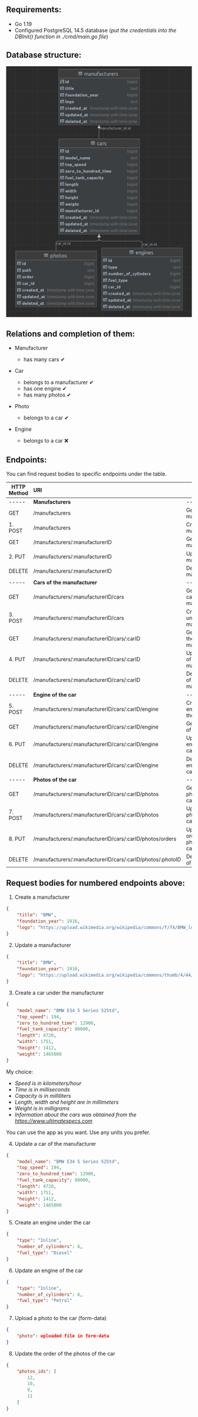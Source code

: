 ## Requirements:
* Go 1.19
* Configured PostgreSQL 14.5 database (_put the credentials into the DBInit() function in ./cmd/main.go file_)

## Database structure:

![db-structure.png](db-structure.png)

## Relations and completion of them:

* Manufacturer
    * has many cars ✔

* Car
    * belongs to a manufacturer ✔
    * has one engine ✔
    * has many photos ✔

* Photo
    * belongs to a car ✔

* Engine
    * belongs to a car ❌

## Endpoints:

You can find request bodies to specific endpoints under the table.

| HTTP Method | URI                                                        | Action                                    |
|-------------|:-----------------------------------------------------------|-------------------------------------------|
| -----       | **Manufacturers**                                          | -----                                     |
| GET         | /manufacturers                                             | Get all the manufacturers                 |
| 1. POST     | /manufacturers                                             | Create a manufacturer                     |
| GET         | /manufacturers/:manufacturerID                             | Get a manufacturer                        |
| 2. PUT      | /manufacturers/:manufacturerID                             | Update a manufacturer                     |
| DELETE      | /manufacturers/:manufacturerID                             | Delete a manufacturer                     |
| -----       | **Cars of the manufacturer**                               | -----                                     |
| GET         | /manufacturers/:manufacturerID/cars                        | Get all the cars of the manufacturer      |
| 3. POST     | /manufacturers/:manufacturerID/cars                        | Create a car under the manufacturer       |
| GET         | /manufacturers/:manufacturerID/cars/:carID                 | Get a car of the manufacturer             |
| 4. PUT      | /manufacturers/:manufacturerID/cars/:carID                 | Update a car of the manufacturer          |
| DELETE      | /manufacturers/:manufacturerID/cars/:carID                 | Delete a car of the manufacturer          |
| -----       | **Engine of the car**                                      | -----                                     |
| 5. POST     | /manufacturers/:manufacturerID/cars/:carID/engine          | Create an engine under the car            |
| GET         | /manufacturers/:manufacturerID/cars/:carID/engine          | Get an engine of the car                  |
| 6. PUT      | /manufacturers/:manufacturerID/cars/:carID/engine          | Update an engine of the car               |
| DELETE      | /manufacturers/:manufacturerID/cars/:carID/engine          | Delete an engine of the car               |
| -----       | **Photos of the car**                                      | -----                                     |
| GET         | /manufacturers/:manufacturerID/cars/:carID/photos          | Get all the photos of the car             |
| 7. POST     | /manufacturers/:manufacturerID/cars/:carID/photos          | Upload a photo to the car                 |
| 8. PUT      | /manufacturers/:manufacturerID/cars/:carID/photos/orders   | Update the order of the photos of the car |
| DELETE      | /manufacturers/:manufacturerID/cars/:carID/photos/:photoID | Delete a photo of the car                 |

## Request bodies for numbered endpoints above:

1. Create a manufacturer

```json
{
    "title": "BMW",
    "foundation_year": 1916,
    "logo": "https://upload.wikimedia.org/wikipedia/commons/f/f4/BMW_logo_%28gray%29.svg"
}
```

2. Update a manufacturer

```json
{
    "title": "BMW",
    "foundation_year": 1916,
    "logo": "https://upload.wikimedia.org/wikipedia/commons/thumb/4/44/BMW.svg/2048px-BMW.svg.png"
}
```

3. Create a car under the manufacturer

```json
{
    "model_name": "BMW E34 5 Series 525td",
    "top_speed": 194,
    "zero_to_hundred_time": 12900,
    "fuel_tank_capacity": 80000,
    "length": 4720,
    "width": 1751,
    "height": 1412,
    "weight": 1465000
}
```

My choice:

* _Speed is in kilometers/hour_
* _Time is in milliseconds_
* _Capacity is in milliliters_
* _Length, width and height are in millimeters_
* _Weight is in milligrams_
* _Information about the cars was obtained from the https://www.ultimatespecs.com_

You can use the app as you want. Use any units you prefer.

4. Update a car of the manufacturer

```json
{
    "model_name": "BMW E34 5 Series 525td",
    "top_speed": 194,
    "zero_to_hundred_time": 12900,
    "fuel_tank_capacity": 80000,
    "length": 4720,
    "width": 1751,
    "height": 1412,
    "weight": 1465000
}
```

5. Create an engine under the car

```json
{
    "type": "Inline",
    "number_of_cylinders": 6,
    "fuel_type": "Diesel"
}
```

6. Update an engine of the car

```json
{
    "type": "Inline",
    "number_of_cylinders": 6,
    "fuel_type": "Petrol"
}
```

7. Upload a photo to the car (form-data)

```json
{
    "photo": uploaded file in form-data
}
```

8. Update the order of the photos of the car

```json
{
    "photos_ids": [
        12,
        10,
        9,
        11
    ]
}
```
